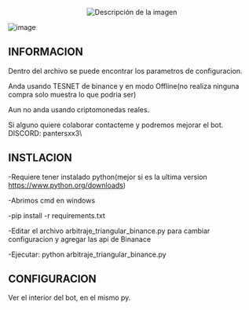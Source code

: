 <p align="center">
  <img src="https://github.com/user-attachments/assets/340063f7-500e-4742-be57-adcbcc837dcd" alt="Descripción de la imagen">
</p>

![image](https://github.com/user-attachments/assets/d82823bb-7bf3-4522-8d18-4d85ac2c8a9b)

INFORMACION
------------

Dentro del archivo se puede encontrar los parametros de configuracion.

Anda usando TESNET de binance y en modo Offline(no realiza ninguna compra solo muestra lo que podria ser)

Aun no anda usando criptomonedas reales.

Si alguno quiere colaborar contacteme y podremos mejorar el bot. DISCORD: pantersxx3\

INSTLACION
-----------

-Requiere tener instalado python(mejor si es la ultima version https://www.python.org/downloads)

-Abrimos cmd en windows

-pip install -r requirements.txt

-Editar el archivo arbitraje_triangular_binance.py para cambiar configuracion y agregar las api de Binanace

-Ejecutar: python arbitraje_triangular_binance.py

CONFIGURACION
--------------
Ver el interior del bot, en el mismo py.
